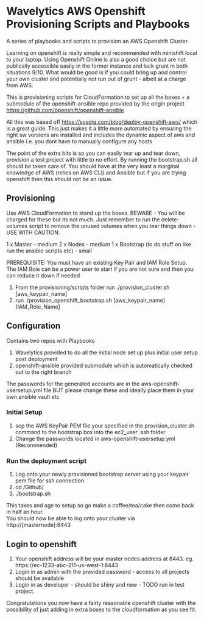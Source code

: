 # Wavelytics AWS Openshift Provisioning Scripts and Playbooks
A series of playbooks and scripts to provision an AWS Openshift Cluster.

Learning on openshift is really simple and recommended with minishift local to your laptop. 
Using Openshift Online is also a good choice but are not publically accessible easily in the
former instance and lack grunt in both situations 9/10.  What would be good is if you could bring up
and control your own cluster and potentially not run out of grunt - albeit at a charge from AWS.

This is provisioning scripts for CloudFormation to set up all the boxes + a submodule of the openshift-ansible repo provided by the origin project https://github.com/openshift/openshift-ansible 

All this was based off https://sysdig.com/blog/deploy-openshift-aws/ which is a great guide.  This just makes it a little more automated by ensuring the right sw versions are installed and includes the dynamic aspect of aws and ansible i.e. you dont have to manually configure any hosts

The point of the extra bits is so you can easily tear up and tear down, provision a test project with little to no effort.  By running the bootstrap.sh all should be taken care of.  You should have at the very least a marginal knowledge of AWS (relies on AWS CLI) and Ansible but if you are trying openshift then this should not be an issue.

## Provisioning
Use AWS CloudFormation to stand up the boxes.  BEWARE - You will be charged for these but its not much. Just remember to run the delete-volumes script to remove the unused volumes when you tear things down - USE WITH CAUTION.

1 x Master - medium
2 x Nodes - medium
1 x Bootstrap (to do stuff on like run the ansible scripts etc) - small

PREREQUISITE: You must have an existing Key Pair and IAM Role Setup.  The IAM Role can be a power user to 
start if you are not sure and then you can reduce it down if needed

1. From the provisioning/scripts folder run ./provision_cluster.sh [aws_keypair_name]
1. run ./provision_openshift_bootstrap.sh [aws_keypair_name] [IAM_Role_Name]

## Configuration
Contains two repos with Playbooks
1. Wavelytics provided to do all the initial node set up plus initial user setup post deployment
1. openshift-ansible provided submodule which is automatically checked out to the right branch

The passwords for the generated accounts are in the aws-openshift-usersetup.yml file BUT please change these
and ideally place them in your own ansible vault etc

### Initial Setup
1. scp the AWS KeyPair PEM file your specified in the provision_cluster.sh command to the bootstrap box into the ec2_user .ssh folder
1. Change the passwords located in aws-openshift-usersetup.yml (Recommended)

### Run the deployment script
1. Log onto your newly provisioned bootstrap server using your keypair pem file for ssh connection
1. cd /Github/
1. ./bootstrap.sh

This takes and age to setup so go make a coffee/tea/cake then come back in half an hour.  
You should now be able to log onto your cluster via http://[masternode]:8443

## Login to openshift
1.  Your openshift address will be your master nodes address at 8443. eg. https://ec-1233-abc-211-us-west-1:8443
1. Login in as admin with the provided password - access to all projects should be available
1. Login in as developer - should be shiny and new - TODO run in test project.

Congratulations you now have a fairly reasonable openshift cluster with the possibility of just adding in extra boxes to the cloudformation as you see fit.
